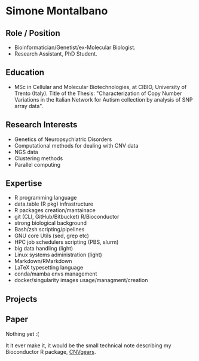 # Simone Montalbano

## Role / Position
- Bioinformatician/Genetist/ex-Molecular Biologist.   
- Research Assistant, PhD Student.

## Education

- MSc in Cellular and Molecular Biotechnologies, at CIBIO,
  University of Trento (Italy). Title of the Thesis:
  "Characterization of Copy Number Variations in the Italian
  Network for Autism collection by analysis of SNP array data".

## Research Interests

- Genetics of Neuropsychiatric Disorders   
- Computational methods for dealing with CNV data   
- NGS data   
- Clustering methods   
- Parallel computing   

## Expertise

- R programming language   
- data.table (R pkg) infrastructure   
- R packages creation/mantainace   
- git (CLI, GitHub/Bitbucket) R/Bioconductor   
- strong  biological background   
- Bash/zsh scripting/pipelines   
- GNU core Utils (sed, grep etc)   
- HPC job schedulers scripting (PBS, slurm)   
- big data handling (light)   
- Linux systems administration (light)   
- Markdown/RMarkdown   
- LaTeX typesetting language   
- conda/mamba envs management   
- docker/singularity images usage/managment/creation   

## Projects


## Paper

Nothing yet :(

It it ever make it, it would be the small technical note
describing my Bioconductor R package,
[CNVgears](https://master.bioconductor.org/packages/CNVgears/).

